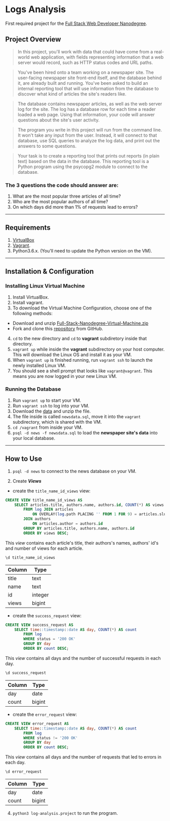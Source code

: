 # Logs Analysis
First required project for the [Full Stack Web Developer Nanodegree][1].

## Project Overview

> In this project, you'll work with data that could have come from a real-world web application, with fields representing information that a web server would record, such as HTTP status codes and URL paths.

>You've been hired onto a team working on a newspaper site. The user-facing newspaper site front-end itself, and the database behind it, are already built and running. You've been asked to build an internal reporting tool that will use information from the database to discover what kind of articles the site's readers like.

>The database contains newspaper articles, as well as the web server log for the site. The log has a database row for each time a reader loaded a web page. Using that information, your code will answer questions about the site's user activity.

>The program you write in this project will run from the command line. It won't take any input from the user. Instead, it will connect to that database, use SQL queries to analyze the log data, and print out the answers to some questions.

>Your task is to create a reporting tool that prints out reports (in plain text) based on the data in the database. This reporting tool is a Python program using the psycopg2 module to connect to the database.

### The 3 questions the code should answer are:
1. What are the most popular three articles of all time?
2. Who are the most popular authors of all time?
3. On which days did more than 1% of requests lead to errors?
----
## Requirements
1. [VirtualBox][2]
2. [Vagrant][3].
3. Python3.6.x. (You'll need to update the Python version on the VM).
---
## Installation & Configuration
### Installing Linux Virtual Machine
1. Install VirtualBox.
2. Install vagrant.
3. To download the Virtual Machine Configuration, choose one of the following methods:
 * Download and unzip [Full-Stack-Nanodegree-Virtual-Machine.zip][4]
 * Fork and clone this [repository][5] from GitHub.

4. `cd` to the new directory and `cd` to **vagrant** subdiretory inside that directory.
5. `vagrant up` while inside the **vagrant** subdirectory on your host computer. This will download the Linux OS and install it as your VM.
6. When `vagrant up` is finished running, run `vagrant ssh` to launch the newly installed Linux VM.
7. You should see a shell prompt that looks like `vagrant@vagrant`. This means you are now logged in your new Linux VM.

### Running the Database
1. Run `vagrant up` to start your VM.
2. Run `vagrant ssh` to log into your VM.
3. Download the [data][6] and unzip the file.
4. The file inside is called `newsdata.sql`, move it into the `vagrant` subdirectory, which is shared with the VM.
5. `cd /vagrant` from inside your VM.
6. `psql -d news -f newsdata.sql` to load the **newspaper site's data** into your local database.

---

## How to Use
1. `psql -d news` to connect to the news database on your VM.

2. Create _**Views**_


- create the `title_name_id_views` view:

```sql
CREATE VIEW title_name_id_views AS
    SELECT articles.title, authors.name, authors.id, COUNT(*) AS views
        FROM log JOIN articles
            ON OVERLAY(log.path PLACING '' FROM 1 FOR 9) = articles.slug
        JOIN authors
            ON articles.author = authors.id
        GROUP BY articles.title, authors.name, authors.id
        ORDER BY views DESC;
```
This _view_ contains each article's title, their authors's names, authors' id's and number of views for each article.

`\d title_name_id_views`

| Column | Type |
| ------ | ---- |
| title | text |
| name | text |
| id | integer |
| views | bigint |

- create the `success_request` view:

```sql
CREATE VIEW success_request AS
    SELECT time::timestamp::date AS day, COUNT(*) AS count
        FROM log
        WHERE status = '200 OK'
        GROUP BY day
        ORDER BY count DESC;
```
This _view_ contains all days and the number of successful requests in each day.

`\d success_request`

| Column | Type |
| ------ | ---- |
| day | date |
| count | bigint |

- create the `error_request` view:

```sql
CREATE VIEW error_request AS
    SELECT time::timestamp::date AS day, COUNT(*) AS count
        FROM log
        WHERE status != '200 OK'
        GROUP BY day
        ORDER BY count DESC;
```
This _view_ contains all days and the number of requests that led to errors in each day.

`\d error_request`

| Column |Type |
| ------ | --- |
| day | date |
| count | bigint |


4. `python3 log-analysis.project` to run the program.

[//]:  # (Links and references)

[1]: <https://www.udacity.com/course/full-stack-web-developer-nanodegree--nd004>
[2]: <https://www.virtualbox.org/wiki/Download_Old_Builds_5_1>
[3]: <https://www.vagrantup.com/downloads.html>
[4]: <https://s3.amazonaws.com/video.udacity-data.com/topher/2018/April/5acfbfa3_fsnd-virtual-machine/fsnd-virtual-machine.zip>
[5]: <https://github.com/udacity/fullstack-nanodegree-vm>
[6]: <https://d17h27t6h515a5.cloudfront.net/topher/2016/August/57b5f748_newsdata/newsdata.zip>
